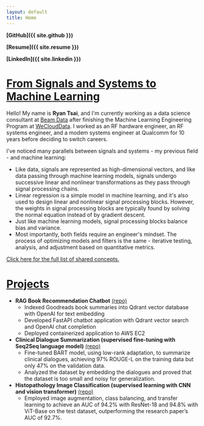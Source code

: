 ```yaml
---
layout: default
title: Home
---
```


**[GitHub]({{ site.github }})**

**[Resume]({{ site.resume }})**

**[LinkedIn]({{ site.linkedin }})**

# <u>From Signals and Systems to Machine Learning</u>

Hello! My name is **Ryan Tsai**, and I'm currently working as a data science consultant at [Beam Data](https://beamdata.ai/) after finishing the Machine Learning Engineering Program at [WeCloudData](https://weclouddata.com/). I worked as an RF hardware engineer, an RF systems engineer, and a modem systems engineer at Qualcomm for 10 years before deciding to switch careers.

I've noticed many parallels between signals and systems - my previous field - and machine learning:
* Like data, signals are represented as high-dimensional vectors, and like data passing through machine learning models, signals undergo successive linear and nonlinear transformations as they pass through signal processing chains.
* Linear regression is a simple model in machine learning, and it's also used to design linear and nonlinear signal processing blocks. However, the weights in signal processing blocks are typically found by solving the normal equation instead of by gradient descent.
* Just like machine learning models, signal processing blocks balance bias and variance.
* Most importantly, both fields require an engineer's mindset. The process of optimizing models and filters is the same - iterative testing, analysis, and adjustment based on quantitative metrics.

[Click here for the full list of shared concepts.](https://rfdspeng.github.io/pages/signals_and_systems)

# <u>Projects</u>

* **RAG Book Recommendation Chatbot** [(repo)](https://github.com/rfdspeng/ml_ai_portfolio/tree/main/book_recommender)
    * Indexed Goodreads book summaries into Qdrant vector database with OpenAI for text embedding
    * Developed FastAPI chatbot application with Qdrant vector search and OpenAI chat completion
    * Deployed containerized application to AWS EC2
* **Clinical Dialogue Summarization (supervised fine-tuning with Seq2Seq language model)** [(repo)](https://github.com/rfdspeng/ml_ai_portfolio/tree/main/text_summ)
    * Fine-tuned BART model, using low-rank adaptation, to summarize clinical dialogues, achieving 97% ROUGE-L on the training data but only 47% on the validation data.
    * Analyzed the dataset by embedding the dialogues and proved that the dataset is too small and noisy for generalization.
* **Histopathology Image Classification (supervised learning with CNN and vision transformer)** [(repo)](https://github.com/rfdspeng/ml_ai_portfolio/tree/main/mhist)
    * Employed image augmentation, class balancing, and transfer learning to achieve an AUC of 94.2% with ResNet-18 and 94.8% with ViT-Base on the test dataset, outperforming the research paper’s AUC of 92.7%.